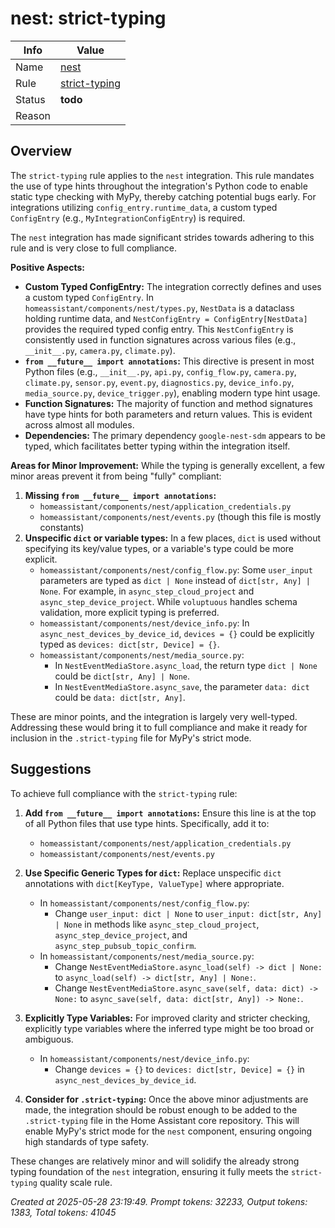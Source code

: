 # nest: strict-typing

| Info   | Value                                                                    |
|--------|--------------------------------------------------------------------------|
| Name   | [nest](https://www.home-assistant.io/integrations/nest/) |
| Rule   | [strict-typing](https://developers.home-assistant.io/docs/core/integration-quality-scale/rules/strict-typing)                                                     |
| Status | **todo**                                                                 |
| Reason |                                                                          |

## Overview

The `strict-typing` rule applies to the `nest` integration. This rule mandates the use of type hints throughout the integration's Python code to enable static type checking with MyPy, thereby catching potential bugs early. For integrations utilizing `config_entry.runtime_data`, a custom typed `ConfigEntry` (e.g., `MyIntegrationConfigEntry`) is required.

The `nest` integration has made significant strides towards adhering to this rule and is very close to full compliance.

**Positive Aspects:**
*   **Custom Typed ConfigEntry:** The integration correctly defines and uses a custom typed `ConfigEntry`. In `homeassistant/components/nest/types.py`, `NestData` is a dataclass holding runtime data, and `NestConfigEntry = ConfigEntry[NestData]` provides the required typed config entry. This `NestConfigEntry` is consistently used in function signatures across various files (e.g., `__init__.py`, `camera.py`, `climate.py`).
*   **`from __future__ import annotations`:** This directive is present in most Python files (e.g., `__init__.py`, `api.py`, `config_flow.py`, `camera.py`, `climate.py`, `sensor.py`, `event.py`, `diagnostics.py`, `device_info.py`, `media_source.py`, `device_trigger.py`), enabling modern type hint usage.
*   **Function Signatures:** The majority of function and method signatures have type hints for both parameters and return values. This is evident across almost all modules.
*   **Dependencies:** The primary dependency `google-nest-sdm` appears to be typed, which facilitates better typing within the integration itself.

**Areas for Minor Improvement:**
While the typing is generally excellent, a few minor areas prevent it from being "fully" compliant:
1.  **Missing `from __future__ import annotations`:**
    *   `homeassistant/components/nest/application_credentials.py`
    *   `homeassistant/components/nest/events.py` (though this file is mostly constants)
2.  **Unspecific `dict` or variable types:** In a few places, `dict` is used without specifying its key/value types, or a variable's type could be more explicit.
    *   `homeassistant/components/nest/config_flow.py`: Some `user_input` parameters are typed as `dict | None` instead of `dict[str, Any] | None`. For example, in `async_step_cloud_project` and `async_step_device_project`. While `voluptuous` handles schema validation, more explicit typing is preferred.
    *   `homeassistant/components/nest/device_info.py`: In `async_nest_devices_by_device_id`, `devices = {}` could be explicitly typed as `devices: dict[str, Device] = {}`.
    *   `homeassistant/components/nest/media_source.py`:
        *   In `NestEventMediaStore.async_load`, the return type `dict | None` could be `dict[str, Any] | None`.
        *   In `NestEventMediaStore.async_save`, the parameter `data: dict` could be `data: dict[str, Any]`.

These are minor points, and the integration is largely very well-typed. Addressing these would bring it to full compliance and make it ready for inclusion in the `.strict-typing` file for MyPy's strict mode.

## Suggestions

To achieve full compliance with the `strict-typing` rule:

1.  **Add `from __future__ import annotations`:**
    Ensure this line is at the top of all Python files that use type hints. Specifically, add it to:
    *   `homeassistant/components/nest/application_credentials.py`
    *   `homeassistant/components/nest/events.py`

2.  **Use Specific Generic Types for `dict`:**
    Replace unspecific `dict` annotations with `dict[KeyType, ValueType]` where appropriate.
    *   In `homeassistant/components/nest/config_flow.py`:
        *   Change `user_input: dict | None` to `user_input: dict[str, Any] | None` in methods like `async_step_cloud_project`, `async_step_device_project`, and `async_step_pubsub_topic_confirm`.
    *   In `homeassistant/components/nest/media_source.py`:
        *   Change `NestEventMediaStore.async_load(self) -> dict | None:` to `async_load(self) -> dict[str, Any] | None:`.
        *   Change `NestEventMediaStore.async_save(self, data: dict) -> None:` to `async_save(self, data: dict[str, Any]) -> None:`.

3.  **Explicitly Type Variables:**
    For improved clarity and stricter checking, explicitly type variables where the inferred type might be too broad or ambiguous.
    *   In `homeassistant/components/nest/device_info.py`:
        *   Change `devices = {}` to `devices: dict[str, Device] = {}` in `async_nest_devices_by_device_id`.

4.  **Consider for `.strict-typing`:**
    Once the above minor adjustments are made, the integration should be robust enough to be added to the `.strict-typing` file in the Home Assistant core repository. This will enable MyPy's strict mode for the `nest` component, ensuring ongoing high standards of type safety.

These changes are relatively minor and will solidify the already strong typing foundation of the `nest` integration, ensuring it fully meets the `strict-typing` quality scale rule.

_Created at 2025-05-28 23:19:49. Prompt tokens: 32233, Output tokens: 1383, Total tokens: 41045_
